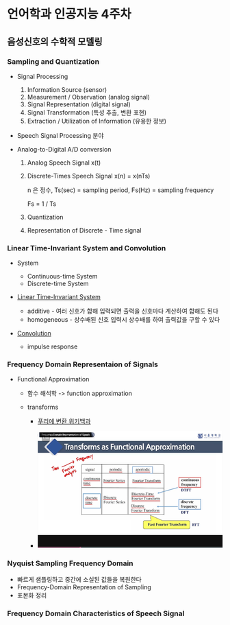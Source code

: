 # 언어학과 인공지능 4주차

## 음성신호의 수학적 모델링

### Sampling and Quantization

- Signal Processing
  1. Information Source (sensor)
  2. Measurement / Observation (analog signal)
  3. Signal Representation (digital signal)
  4. Signal Transformation (특성 추출, 변환 표현)
  5. Extraction / Utilization of Information (유용한 정보) 

- Speech Signal Processing 분야

- Analog-to-Digital A/D conversion

  1. Analog Speech Signal x(t)

  2. Discrete-Times Speech Signal x(n) = x(nTs) 

     n 은 정수, Ts(sec) = sampling period, Fs(Hz) = sampling frequency

     Fs = 1 / Ts

  3. Quantization
  4. Representation of Discrete - Time signal

### Linear Time-Invariant System and Convolution

- System
  - Continuous-time System
  - Discrete-time System 

- [Linear Time-Invariant System](https://ko.wikipedia.org/wiki/%EC%84%A0%ED%98%95_%EC%8B%9C%EB%B6%88%EB%B3%80_%EC%8B%9C%EC%8A%A4%ED%85%9C)
  - additive - 여러 신호가 합해 입력되면 출력을 신호마다 계산하여 합해도 된다
  - homogeneous - 상수배된 신호 입력시 상수배를 하여 출력값을 구할 수 있다 

- [Convolution](https://m.blog.naver.com/PostView.naver?isHttpsRedirect=true&blogId=cj3024&logNo=221229839852)
  - impulse response

### Frequency Domain Representaion of Signals

- Functional Approximation

  - 함수 해석학 -> function approximation 

  - transforms

    - [푸리에 변환 위키백과](https://ko.wikipedia.org/wiki/%ED%91%B8%EB%A6%AC%EC%97%90_%EB%B3%80%ED%99%98)

    - ![image-20211002232755516](week4.assets/image-20211002232755516.png)

### Nyquist Sampling Frequency Domain

- 빠르게 샘플링하고 중간에 소실된 값들을 복원한다
- Frequency-Domain Representation of Sampling
- 표본화 정리

### Frequency Domain Characteristics of Speech Signal




